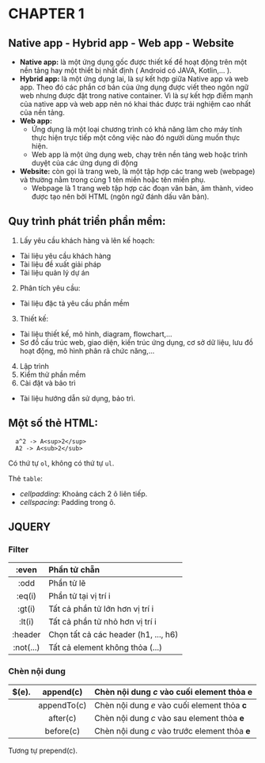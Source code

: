 # CHAPTER 1
## Native app - Hybrid app - Web app - Website
- **Native app:** là một ứng dụng gốc được thiết kế để hoạt động trên một nền tảng hay một thiết bị nhất định ( Android có JAVA, Kotlin,... ).
- **Hybrid app:** là một ứng dụng lai, là sự kết hợp giữa Native app và web app. Theo đó các phần cơ bản của ứng dụng được viết theo ngôn ngữ web nhưng được đặt trong native container. Vì là sự kết hợp điểm mạnh của native app và web app nên nó khai thác được trải nghiệm cao nhất của nền tảng.
- **Web app:**
  - Ứng dụng là một loại chương trình có khả năng làm cho máy tính thực hiện trực tiếp một công việc nào đó người dùng muốn thực hiện.
  - Web app là một ứng dụng web, chạy trên nền tảng web hoặc trình duyệt của các ứng dụng di động
- **Website:** còn gọi là trang web, là một tập hợp các trang web (webpage) và thường nằm trong cùng 1 tên miền hoặc tên miền phụ.
  - Webpage là 1 trang web tập hợp các đoạn văn bản, âm thành, video được tạo nên bởi HTML (ngôn ngữ đánh dấu văn bản).

## Quy trình phát triển phần mềm:
1. Lấy yêu cầu khách hàng và lên kế hoạch:
  - Tài liệu yêu cầu khách hàng
  - Tài liệu đề xuất giải pháp
  - Tài liệu quản lý dự án
2. Phân tích yêu cầu:
  - Tài liệu đặc tả yêu cầu phần mềm
3. Thiết kế:
  - Tài liệu thiết kế, mô hình, diagram, flowchart,...
  - Sơ đồ cấu trúc web, giao diện, kiến trúc ứng dụng, cơ sở dữ liệu, lưu đồ hoạt động, mô hình phân rã chức năng,...
4. Lập trình
5. Kiểm thử phần mềm
6. Cài đặt và bảo trì
  - Tài liệu hướng dẫn sử dụng, bảo trì.

## Một số thẻ HTML:
```
  a^2 -> A<sup>2</sup>
  A2 -> A<sub>2</sub>
```
Có thứ tự `ol`, không có thứ tự `ul`.

Thẻ `table`:
  - _cellpadding_: Khoảng cách 2 ô liên tiếp.
  - _cellspacing_: Padding trong ô.

## JQUERY
### Filter
| :even     | Phần tử chẵn                          |
|:----:     | :---                                  |
| :odd      | Phần tử lẽ                            |
| :eq(i)    | Phần tử tại vị trí i                  |
| :gt(i)    | Tất cả phần tử lớn hơn vị trí i       |
| :lt(i)    | Tất cả phần tử nhỏ hơn vị trí i       |
| :header   | Chọn tất cả các header (h1, ..., h6)  |
| :not(...) | Tất cả element không thỏa (...)       |

### Chèn nội dung
| $(e).   | append(c)   | Chèn nội dung _c_ vào cuối element thỏa **e**  |
|:----:   |:----:       |:---                                            |
|         | appendTo(c) | Chèn nội dung _e_ vào cuối element thỏa **c**  |
|         | after(c)    | Chèn nội dung _c_ vào sau element thỏa **e**   |
|         | before(c)   | Chèn nội dung _c_ vào trước element thỏa **e** |

Tương tự prepend(c).
